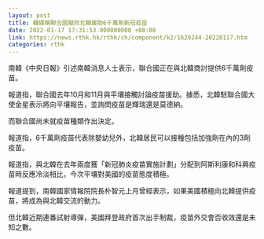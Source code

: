 ```yaml
---
layout: post
title: 韓媒稱聯合國擬向北韓援助6千萬劑新冠疫苗
date: 2022-01-17 17:31:53.000000000 +08:00
link: https://news.rthk.hk/rthk/ch/component/k2/1629244-20220117.htm
categories: rthk
---
```


南韓《中央日報》引述南韓消息人士表示，聯合國正在與北韓商討提供6千萬劑疫苗。

報道指，聯合國去年10月和11月與平壤接觸討論疫苗援助。據悉，北韓駐聯合國大使金星表示將向平壤報告，並詢問疫苗是輝瑞還是莫德納。

而聯合國尚未就疫苗種類作出決定。

報道指，6千萬劑疫苗代表除嬰幼兒外，北韓居民可以接種包括加強劑在內的3劑疫苗。

報道指，與北韓在去年兩度獲「新冠肺炎疫苗實施計劃」分配到阿斯利康和科興疫苗時反應冷淡相比，今次平壤對美國的疫苗態度積極。

報道提到，南韓國家情報院院長朴智元上月曾經表示，如果美國積極向北韓提供疫苗，將成為與北韓交流的動力。

但北韓近期連番試射導彈，美國拜登政府首次出手制裁，疫苗外交會否收效還是未知之數。
